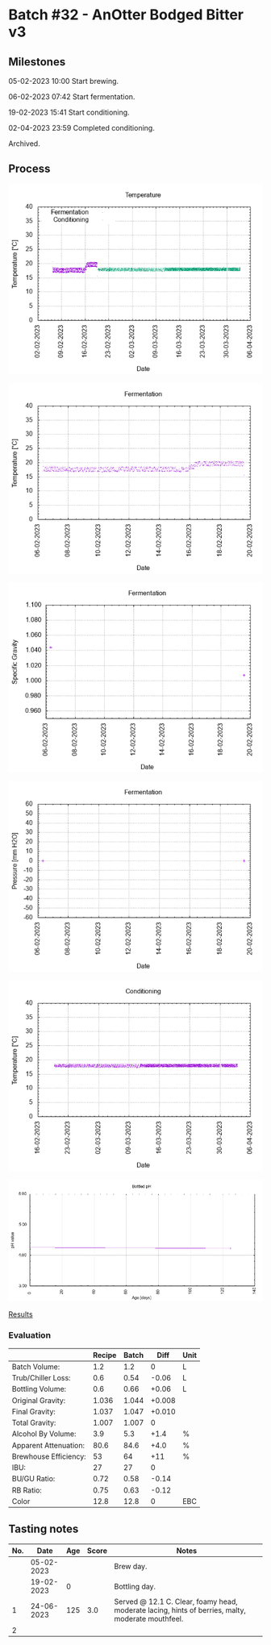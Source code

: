# Batch #32 - AnOtter Bodged Bitter v3

## Milestones

05-02-2023 10:00 Start brewing.

06-02-2023 07:42 Start fermentation.

19-02-2023 15:41 Start conditioning.

02-04-2023 23:59 Completed conditioning.

Archived.

## Process

![temperature](temperature.png)

![fermentation](fermentation.png)

![specific gravity](gravity.png)

![pressure](pressure.png)

![conditioning](conditioning.png)

![bottled pH](bottled_ph.png)

[Results](./Batch_32_AnOtter_Bodged_Bitter_v3_results.pdf)

### Evaluation

|                         | Recipe | Batch | Diff   | Unit |
|-------------------------|--------|-------|--------|------|
| Batch Volume:           | 1.2    | 1.2   | 0      | L    |
| Trub/Chiller Loss:      | 0.6    | 0.54  | -0.06  | L    |
| Bottling Volume:        | 0.6    | 0.66  | +0.06  | L    |
| Original Gravity:       | 1.036  | 1.044 | +0.008 |      |
| Final Gravity:          | 1.037  | 1.047 | +0.010 |      |
| Total Gravity:          | 1.007  | 1.007 | 0      |      |
| Alcohol By Volume:      | 3.9    | 5.3   | +1.4   | %    |
| Apparent Attenuation:   | 80.6   | 84.6  | +4.0   | %    |
| Brewhouse Efficiency:   | 53     | 64    | +11    | %    |
| IBU:                    | 27     | 27    | 0      |      |
| BU/GU Ratio:            | 0.72   | 0.58  | -0.14  |      |
| RB Ratio:               | 0.75   | 0.63  | -0.12  |      |
| Color                   | 12.8   | 12.8  | 0      | EBC  |

## Tasting notes

| No. | Date       | Age | Score | Notes |
|-----|------------|-----|-------|-------|
|     | 05-02-2023 |     |       | Brew day. |
|     | 19-02-2023 |   0 |       | Bottling day. |
|   1 | 24-06-2023 | 125 | 3.0   | Served @ 12.1 C. Clear, foamy head, moderate lacing, hints of berries, malty, moderate mouthfeel. |
|   2 |            |     |       |  |
